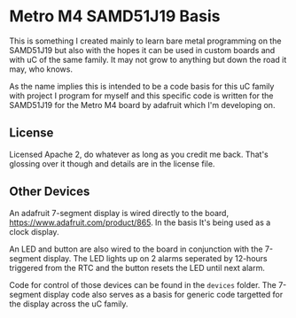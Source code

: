 # Metro M4 SAMD51J19 Basis

This is something I created mainly to learn bare metal programming on the SAMD51J19 but
also with the hopes it can be used in custom boards and with uC of the same family. It may not
grow to anything but down the road it may, who knows.

As the name implies this is intended to be a code basis for this uC family with project I program for myself
and this specific code is written for the SAMD51J19 for the Metro M4 board by adafruit which I'm developing on.

## License

Licensed Apache 2, do whatever as long as you credit me back. That's glossing over it though and
details are in the license file.


## Other Devices

An adafruit 7-segment display is wired directly to the board, https://www.adafruit.com/product/865. In the basis
It's being used as a clock display.

An LED and button are also wired to the board in conjunction with the 7-segment display. The LED lights up on 2 alarms
seperated by 12-hours triggered from the RTC and the button resets the LED until next alarm.

Code for control of those devices can be found in the `devices` folder. The 7-segment display code also serves as a basis
for generic code targetted for the display across the uC family.
